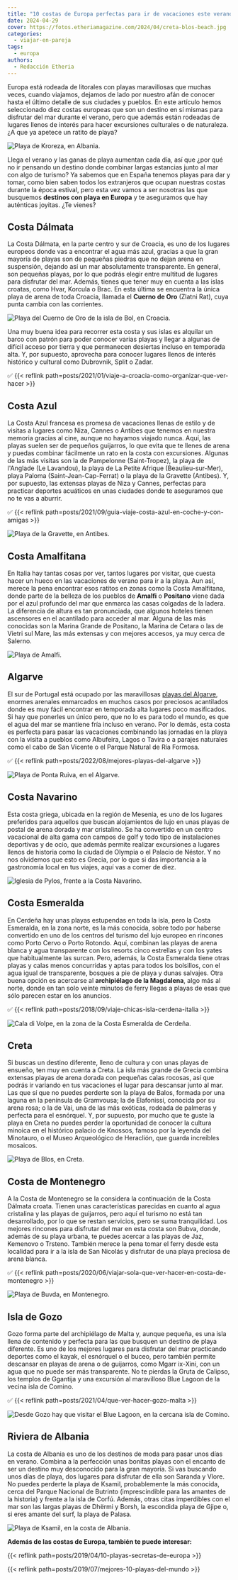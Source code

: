 ```yaml
---
title: "10 costas de Europa perfectas para ir de vacaciones este verano"
date: 2024-04-29
cover: https://fotos.etheriamagazine.com/2024/04/creta-blos-beach.jpg
categories: 
  - viajar-en-pareja
tags: 
  - europa
authors: 
  - Redacción Etheria
---
```


Europa está rodeada de litorales con playas maravillosas que muchas veces, cuando 
viajamos, dejamos de lado por nuestro afán de conocer hasta el último detalle de sus 
ciudades y pueblos. En este artículo hemos seleccionado diez costas europeas que son un 
destino en sí mismas para disfrutar del mar durante el verano, pero que además están 
rodeadas de lugares llenos de interés para hacer excursiones culturales o de naturaleza. 
¿A que ya apetece un ratito de playa? 

![Playa de Kroreza, en Albania.](https://fotos.etheriamagazine.com/2024/04/playa-Kroreza-Albania.jpg "Playa de Kroreza, en Albania.")

Llega el verano y las ganas de playa aumentan cada día, así que ¿por qué no ir pensando 
un destino donde combinar largas estancias junto al mar con algo de turismo? Ya sabemos 
que en España tenemos playas para dar y tomar, como bien saben todos los extranjeros que 
ocupan nuestras costas durante la época estival, pero esta vez vamos a ser nosotras las 
que busquemos **destinos con playa en Europa** y te aseguramos que hay auténticas 
joyitas. ¿Te vienes? 

## Costa Dálmata

La Costa Dálmata, en la parte centro y sur de Croacia, es uno de los lugares europeos 
donde vas a encontrar el agua más azul, gracias a que la gran mayoría de playas son de 
pequeñas piedras que no dejan arena en suspensión, dejando así un mar absolutamente 
transparente. En general, son pequeñas playas, por lo que podrás elegir entre multitud 
de lugares para disfrutar del mar. Además, tienes que tener muy en cuenta a las islas 
croatas, como Hvar, Korcula o Brac. En esta última se encuentra la única playa de arena 
de toda Croacia, llamada el **Cuerno de Oro** (Zlatni Rat), cuya punta cambia con las 
corrientes. 

![Playa del Cuerno de Oro de la isla de Bol, en Croacia.](https://fotos.etheriamagazine.com/2024/04/Croacia-cuerno-de-oro.jpg "Playa del Cuerno de Oro de la isla de Bol, en Croacia.")

Una muy buena idea para recorrer esta costa y sus islas es alquilar un barco con patrón 
para poder conocer varias playas y llegar a algunas de difícil acceso por tierra y que 
permanecen desiertas incluso en temporada alta. Y, por supuesto, aprovecha para conocer 
lugares llenos de interés histórico y cultural como Dubrovnik, Split o Zadar. 

✅ {{< reflink path=posts/2021/01/viaje-a-croacia-como-organizar-que-ver-hacer >}} 

## Costa Azul

La Costa Azul francesa es promesa de vacaciones llenas de estilo y de visitas a lugares 
como Niza, Cannes o Antibes que tenemos en nuestra memoria gracias al cine, aunque no 
hayamos viajado nunca. Aquí, las playas suelen ser de pequeños guijarros, lo que evita 
que te llenes de arena y puedas combinar fácilmente un rato en la costa con excursiones. 
Algunas de las más visitas son la de Pampelonne (Saint-Tropez), la playa de l'Anglade 
(Le Lavandou), la playa de La Petite Afrique (Beaulieu-sur-Mer), playa Paloma 
(Saint-Jean-Cap-Ferrat) o la playa de la Gravette (Antibes). Y, por supuesto, las 
extensas playas de Niza y Cannes, perfectas para practicar deportes acuáticos en unas 
ciudades donde te aseguramos que no te vas a aburrir. 

✅ {{< reflink path=posts/2021/09/guia-viaje-costa-azul-en-coche-y-con-amigas >}} 

![Playa de la Gravette, en Antibes.](https://fotos.etheriamagazine.com/2024/04/costa-azul-antibes-playa-gravette.jpg "Playa de la Gravette, en Antibes.")

## Costa Amalfitana

En Italia hay tantas cosas por ver, tantos lugares por visitar, que cuesta hacer un 
hueco en las vacaciones de verano para ir a la playa. Aun así, merece la pena encontrar 
esos ratitos en zonas como la Costa Amalfitana, donde parte de la belleza de los pueblos 
de **Amalfi** o **Positano** viene dada por el azul profundo del mar que enmarca las 
casas colgadas de la ladera. La diferencia de altura es tan pronunciada, que algunos 
hoteles tienen ascensores en el acantilado para acceder al mar. Alguna de las más 
conocidas son la Marina Grande de Positano, la Marina de Cetara o las de Vietri sul 
Mare, las más extensas y con mejores accesos, ya muy cerca de Salerno. 

![Playa de Amalfi.](https://fotos.etheriamagazine.com/2024/04/costa-Amalfi.jpg "Playa de Amalfi.")

## Algarve

El sur de Portugal está ocupado por las maravillosas [playas del 
Algarve](https://visitalgarve.pt/es/), enormes arenales enmarcados en muchos casos por 
preciosos acantilados donde es muy fácil encontrar en temporada alta lugares poco 
masificados. Si hay que ponerles un único pero, que no lo es para todo el mundo, es que 
el agua del mar se mantiene fría incluso en verano. Por lo demás, esta costa es perfecta 
para pasar las vacaciones combinando las jornadas en la playa con la visita a pueblos 
como Albufeira, Lagos o Tavira o a parajes naturales como el cabo de San Vicente o el 
Parque Natural de Ría Formosa. 

✅ {{< reflink path=posts/2022/08/mejores-playas-del-algarve >}} 

![Playa de Ponta Ruiva, en el Algarve.](https://fotos.etheriamagazine.com/2024/04/portugal-playa-Ponta-Ruiva-algarve.jpg "Playa de Ponta Ruiva, en el Algarve.")

## Costa Navarino

Esta costa griega, ubicada en la región de Mesenia, es uno de los lugares preferidos 
para aquellos que buscan alojamientos de lujo en unas playas de postal de arena dorada y 
mar cristalino. Se ha convertido en un centro vacacional de alta gama con campos de golf 
y todo tipo de instalaciones deportivas y de ocio, que además permite realizar 
excursiones a lugares llenos de historia como la ciudad de Olympia o el Palacio de 
Néstor. Y no nos olvidemos que esto es Grecia, por lo que si das importancia a la 
gastronomía local en tus viajes, aquí vas a comer de diez. 

![Iglesia de Pylos, frente a la Costa Navarino.](https://fotos.etheriamagazine.com/2024/04/Iglesia-Pylos-costa-navarino.jpg "Iglesia de Pylos, frente a la Costa Navarino.")

## Costa Esmeralda

En Cerdeña hay unas playas estupendas en toda la isla, pero la Costa Esmeralda, en la 
zona norte, es la más conocida, sobre todo por haberse convertido en uno de los centros 
del turismo del lujo europeo en rincones como Porto Cervo o Porto Rotondo. Aquí, 
combinan las playas de arena blanca y agua transparente con los resorts cinco estrellas 
y con los yates que habitualmente las surcan. Pero, además, la Costa Esmeralda tiene 
otras playas y calas menos concurridas y aptas para todos los bolsillos, con el agua 
igual de transparente, bosques a pie de playa y dunas salvajes. Otra buena opción es 
acercarse al **archipiélago de la Magdalena**, algo más al norte, donde en tan solo 
veinte minutos de ferry llegas a playas de esas que sólo parecen estar en los anuncios. 

✅ {{< reflink path=posts/2018/09/viaje-chicas-isla-cerdena-italia >}} 

![Cala di Volpe, en la zona de la Costa Esmeralda de Cerdeña.](https://fotos.etheriamagazine.com/2024/04/cala-di-volpe-cedena.jpg "Cala di Volpe, en la zona de la Costa Esmeralda de Cerdeña. © Nicolo Canu.")

## Creta

Si buscas un destino diferente, lleno de cultura y con unas playas de ensueño, ten muy 
en cuenta a Creta. La isla más grande de Grecia combina extensas playas de arena dorada 
con pequeñas calas rocosas, así que podrás ir variando en tus vacaciones el lugar para 
descansar junto al mar. Las que sí que no puedes perderte son la playa de Balos, formada 
por una laguna en la península de Gramvousa; la de Elafonissi, conocida por su arena 
rosa; o la de Vai, una de las más exóticas, rodeada de palmeras y perfecta para el 
esnórquel. Y, por supuesto, por mucho que te guste la playa en Creta no puedes perder la 
oportunidad de conocer la cultura minoica en el histórico palacio de Knossos, famoso por 
la leyenda del Minotauro, o el Museo Arqueológico de Heraclión, que guarda increíbles 
mosaicos. 

![Playa de Blos, en Creta.](https://fotos.etheriamagazine.com/2024/04/creta-blos-beach.jpg "Playa de Blos, en Creta. © Eleni Afiontzi.")

## Costa de Montenegro

A la Costa de Montenegro se la considera la continuación de la Costa Dálmata croata. 
Tienen unas características parecidas en cuanto al agua cristalina y las playas de 
guijarros, pero aquí el turismo no está tan desarrollado, por lo que se restan 
servicios, pero se suma tranquilidad. Los mejores rincones para disfrutar del mar en 
esta costa son Bubva, donde, además de su playa urbana, te puedes acercar a las playas 
de Jaz, Kemenovo o Trsteno. También merece la pena tomar el ferry desde esta localidad 
para ir a la isla de San Nicolás y disfrutar de una playa preciosa de arena blanca. 

✅ {{< reflink path=posts/2020/06/viajar-sola-que-ver-hacer-en-costa-de-montenegro >}} 

![Playa de Buvda, en Montenegro.](https://fotos.etheriamagazine.com/2024/04/montenegro-playa-buvda.jpg "Playa de Buvda, en Montenegro. © Nemanja Vlaovic.")

## Isla de Gozo

Gozo forma parte del archipiélago de Malta y, aunque pequeña, es una isla llena de 
contenido y perfecta para las que busquen un destino de playa diferente. Es uno de los 
mejores lugares para disfrutar del mar practicando deportes como el kayak, el esnórquel 
o el buceo, pero también permite descansar en playas de arena o de guijarros, como Mgarr 
ix-Xini, con un agua que no puede ser más transparente. No te pierdas la Gruta de 
Calipso, los templos de Ggantija y una excursión al maravilloso Blue Lagoon de la vecina 
isla de Comino. 

✅ {{< reflink path=posts/2021/04/que-ver-hacer-gozo-malta >}} 

![Desde Gozo hay que visitar el Blue Lagoon, en la cercana isla de Comino.](https://fotos.etheriamagazine.com/2024/04/playa-Blue-Lagoon-Comino.jpg "Desde Gozo hay que visitar el Blue Lagoon, en la cercana isla de Comino. © Pepa García.")

## Riviera de Albania

La costa de Albania es uno de los destinos de moda para pasar unos días en verano. 
Combina a la perfección unas bonitas playas con el encanto de ser un destino muy 
desconocido para la gran mayoría. Si vas buscando unos días de playa, dos lugares para 
disfrutar de ella son Saranda y Vlore. No puedes perderte la playa de Ksamil, 
probablemente la más conocida, cerca del Parque Nacional de Butrinto (imprescindible 
para las amantes de la historia) y frente a la isla de Corfú. Además, otras citas 
imperdibles con el mar son las largas playas de Dhërmi y Borsh, la escondida playa de 
Gjipe o, si eres amante del surf, la playa de Palasa. 

![Playa de Ksamil, en la costa de Albania.](https://fotos.etheriamagazine.com/2024/04/playa-Ksamil-Albania.jpg "Playa de Ksamil, en la costa de Albania. © Vangel Dimo.")

**Además de las costas de Europa, también te puede interesar:** 

{{< reflink path=posts/2019/04/10-playas-secretas-de-europa >}} 

{{< reflink path=posts/2019/07/mejores-10-playas-del-mundo >}}

